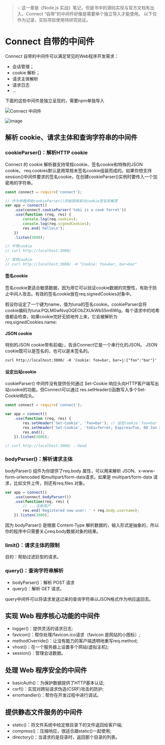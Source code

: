 > 💡
> 这一章是《Node.js 实战》笔记，但是书中的源码实现与官方文档有出入，Connect “自带”的中间件好像是需要单个独立导入才能使用。
> 以下仅作为记录，实际项目使用待研究验证。

# Connect 自带的中间件

Connect 自带的中间件可以满足常见的Web程序开发需求：

* 会话管理；
* cookie 解析；
* 请求主体解析
* 请求日志
* ...


下面的这些中间件是独立呈现的，需要npm单独导入

![Connect 中间件](http://upload-images.jianshu.io/upload_images/2648731-ad9d16499615d6f7.jpg?imageMogr2/auto-orient/strip%7CimageView2/2/w/1240)

![image](http://upload-images.jianshu.io/upload_images/2648731-df413019b2f14436.jpg?imageMogr2/auto-orient/strip%7CimageView2/2/w/1240)



## 解析 cookie、请求主体和查询字符串的中间件



### cookieParser()：解析HTTP cookie

Connect 的 cookie 解析器支持常规cookie、签名cookie和特殊的JSON cookie。
req.cookies默认是用常规未签名cookie组装而成的。如果你想支持session()中间件要求的签名cookie，在创建cookieParser()实例时要传入一个加密用的字符串。

```javascript
const connect = require('connect');

// 作为参数传给cookieParser()的秘钥用来对cookie签名和解签
var app = connect()
    .use(connect.cookieParser('tobi is a cook ferret')) 
    .use(function (req, res) {
        console.log(req.cookies);
        console.log(req.signedCookies);
        res.end('hello\n');
    })
    .listen(3000);

// 不带cookie
// curl http://localhost:3000/

// 常规cookie
// curl http://localhost:3000/ -H "Cookie: foo=bar, bar=baz"
```



#### 签名cookie

签名cookie更适合敏感数据，因为用它可以验证cookie数据的完整性，有助于防止中间人攻击。有效的签名cookie放在req.signedCookies对象中。

假设你设定了一个键为name，值为luna的签名cookie。cookieParser会将cookie编码为luna.PQLM0wNvqOQEObZXUkWbS5m6Wlg。每个请求中的哈希值都会检查，如果cookie完好无损地传上来，它会被解析为req.signedCookies.name:



#### JSON cookie

特别的JSON cookie带有前缀j:，告诉Connect它是一个串行化的JSON。 JSON cookie既可以是签名的，也可以是未签名的。

```shell
curl http://localhost:3000/ -H 'Cookie: foo=bar, bar=j:{"foo":"bar"}'
```



#### 设定出站cookie

cookieParser() 中间件没有提供任何通过 Set-Cookie 响应头向HTTP客户端写出站cookie的功能。但Connect可以通过 res.setHeader()函数写入多个Set-Cookie响应头。

```javascript
const connect = require('connect');

var app = connect()
    .use(function (req, res) {
        res.setHeader('Set-Cookie', 'foo=bar'); // 设定cookie：foo=bar
        res.setHeader('Set-Cookie', 'tobi=ferret; Expires=Tue, 08 Jun 2021 10:18:14 GMT'); // 设定cookie有效期
        res.end();
    }).listen(3000);

// curl http://localhost:3000/ --head
```



### bodyParser()：解析请求主体

bodyParser() 组件为你提供了req.body 属性，可以用来解析 JSON、x-www-form-urlencoded 和multipart/form-data请求。如果是 multipart/form-data 请求，比如文件上传，则还有req.files 对象。

```javascript
var app = connect()
    .use(connect.bodyParser())
    .use(function(req, res) {
        // ...注册用户
        res.end('Registered new user: ' + req.body.username);
    }).listen(3000);
```

因为 bodyParser() 是根据 Content-Type 解析数据的，输入形式是抽象的，所以你的程序中只需要关心req.body数据对象的结果。



### limit()：请求主体的限制

目的：帮助过滤巨型的请求。



### query()：查询字符串解析

* bodyParser()：解析 POST 请求
* query()：解析 GET 请求。

query中间件可以将请求发送过来的查询字符串以JSON格式作为响应返回去。



## 实现 Web 程序核心功能的中间件

* logger()：提供灵活的请求日志;
* favicon()：帮你处理/favicon.ico请求（favicon 是网站的小图标）;
* methodOverride()：让没有能力的客户端透明地重写req.method;
* vhost()：在一个服务器上设置多个网站(虚拟主机);
* session()：管理会话数据。



## 处理 Web 程序安全的中间件

* basicAuth()：为保护数据提供了HTTP基本认证;
* csrf()：实现对跨站请求伪造(CSRF)攻击的防护;
* errorhandler()：帮你在开发过程中进行调试。



## 提供静态文件服务的中间件

* static()：将文件系统中给定根目录下的文件返回给客户端;
* compress()：压缩响应，很适合跟static()一起使用;
* directory()：当请求的是目录时，返回那个目录的列表。


